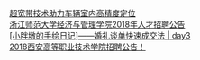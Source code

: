   
[超宽带技术助力车辆室内高精度定位](http://www.dianyue.me/archives/323/2l6ecc026uj2i50c/)  
[浙江师范大学经济与管理学院2018年人才招聘公告](http://www.dianyue.me/archives/551/sir2ngl8x9pufegq/)  
[[小胖墩的手绘日记]——婚礼谈单快速成交法 | day3](http://www.dianyue.me/archives/754/igacs0djbh5e0nrz/)  
[2018西安高等职业技术学院招聘公告！](http://www.dianyue.me/archives/820/xtrok9k3nixohbsk/)